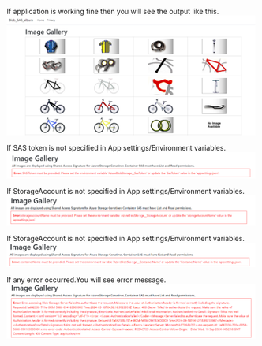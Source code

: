 
If application is working fine then you will see the output like this.
![](Tutorial-Images/AlbumPage.png)

If SAS token is not specified in App settings/Environment variables. 
![](Tutorial-Images/no-sas.png)

If StorageAccount is not specified in App settings/Environment variables. 
![](Tutorial-Images/no-storage.png)

If StorageAccount is not specified in App settings/Environment variables. 
![](Tutorial-Images/no-container.png)

If any error occurred.You will see error message.
![](Tutorial-Images/Error.png)





